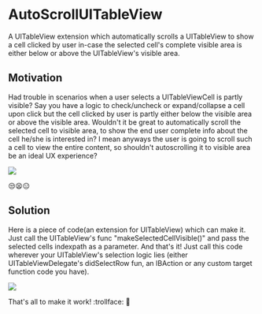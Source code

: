 # AutoScrollUITableView
A UITableView extension which automatically scrolls a UITableView to show a cell clicked by user in-case the selected cell's complete visible area is either below or above the UITableView's visible area.

## Motivation
Had trouble in scenarios when a user selects a UITableViewCell is partly visible? Say you have a logic to check/uncheck or expand/collapse a cell upon click but the cell clicked by user is partly either below the visible area or above the visible area. 
Wouldn't it be great to automatically scroll the selected cell to visible area, to show the end user complete info about the cell he/she is interested in? 
I mean anyways the user is going to scroll such a cell to view the entire content, so shouldn't autoscrolling it to visible area be an ideal UX experience?

![](problem.gif)

:unamused::tired_face::expressionless:

## Solution
Here is a piece of code(an extension for UITableView) which can make it. Just call the UITableView's func "makeSelectedCellVisible()" and pass the selected cells indexpath as a parameter. And that's it! Just call this code wherever your UITableView's selection logic lies (either UITableViewDelegate's didSelectRow fun, an IBAction or any custom target function code you have).

![](solution.gif)

That's all to make it work! :trollface: :see_no_evil:
